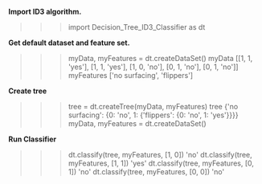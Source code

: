 **Import ID3 algorithm.**
>>> import Decision_Tree_ID3_Classifier as dt

**Get default dataset and feature set.**

>>> myData, myFeatures = dt.createDataSet()
>>> myData
[[1, 1, 'yes'], [1, 1, 'yes'], [1, 0, 'no'], [0, 1, 'no'], [0, 1, 'no']]
>>> myFeatures
['no surfacing', 'flippers']

**Create tree**
>>> tree = dt.createTree(myData, myFeatures)
>>> tree
{'no surfacing': {0: 'no', 1: {'flippers': {0: 'no', 1: 'yes'}}}}
>>> myData, myFeatures = dt.createDataSet()

**Run Classifier**
>>> dt.classify(tree, myFeatures, [1, 0])
'no'
>>> dt.classify(tree, myFeatures, [1, 1])
'yes'
>>> dt.classify(tree, myFeatures, [0, 1])
'no'
>>> dt.classify(tree, myFeatures, [0, 0])
'no'
